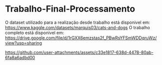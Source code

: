 # Trabalho-Final-Processamento

O dataset utilizado para a realização desde trabalho está disponivel em: https://www.kaggle.com/datasets/marquis03/cats-and-dogs
O trabalho completo está disponivel em: https://drive.google.com/file/d/1rGXX6emzstas2f_PBwRsYFSmWDDqruWz/view?usp=sharing 




https://github.com/user-attachments/assets/c33e1817-638d-4478-80ab-6fa8a6adbd00


